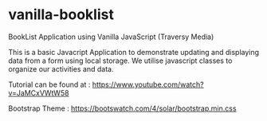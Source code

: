# vanilla-booklist
BookList Application using Vanilla JavaScript (Traversy Media)

This is a basic Javacript Application to demonstrate updating and displaying data from a form using local storage. We utilise javascript classes to organize our activities and data. 

Tutorial can be found at : https://www.youtube.com/watch?v=JaMCxVWtW58

Bootstrap Theme : https://bootswatch.com/4/solar/bootstrap.min.css

